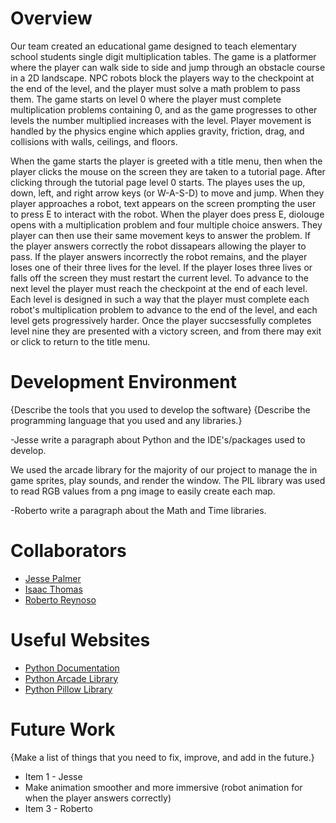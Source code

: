 # Overview
Our team created an educational game designed to teach elementary school students single digit multiplication tables. The game is a platformer where the player can walk side to side and jump through an obstacle course in a 2D landscape. NPC robots block the players way to the checkpoint at the end of the level, and the player must solve a math problem to pass them. The game starts on level 0 where the player must complete multiplication problems containing 0, and as the game progresses to other levels the number multiplied increases with the level. Player movement is handled by the physics engine which applies gravity, friction, drag, and collisions with walls, ceilings, and floors. 

When the game starts the player is greeted with a title menu, then when the player clicks the mouse on the screen they are taken to a tutorial page. After clicking through the tutorial page level 0 starts. The playes uses the up, down, left, and right arrow keys (or W-A-S-D) to move and jump. When they player approaches a robot, text appears on the screen prompting the user to press E to interact with the robot. When the player does press E, diolouge opens with a multiplication problem and four multiple choice answers. They player can then use their same movement keys to answer the problem. If the player answers correctly the robot dissapears allowing the player to pass. If the player answers incorrectly the robot remains, and the player loses one of their three lives for the level. If the player loses three lives or falls off the screen they must restart the current level. To advance to the next level the player must reach the checkpoint at the end of each level. Each level is designed in such a way that the player must complete each robot's multiplication problem to advance to the end of the level, and each level gets progressively harder. Once the player succsessfully completes level nine they are presented with a victory screen, and from there may exit or click to return to the title menu.

# Development Environment
{Describe the tools that you used to develop the software}
{Describe the programming language that you used and any libraries.}

-Jesse write a paragraph about Python and the IDE's/packages used to develop.

We used the arcade library for the majority of our project to manage the in game sprites, play sounds, and render the window. The PIL library was used to read RGB values from a png image to easily create each map.

-Roberto write a paragraph about the Math and Time libraries.

# Collaborators
* [Jesse Palmer](https://github.com/jmp1025)
* [Isaac Thomas](https://github.com/Itthomas)
* [Roberto Reynoso](https://github.com/RvRproduct)

# Useful Websites
* [Python Documentation](https://docs.python.org/3/)
* [Python Arcade Library](https://arcade.academy/)
* [Python Pillow Library](https://pillow.readthedocs.io/en/stable/)

# Future Work
{Make a list of things that you need to fix, improve, and add in the future.}
* Item 1 - Jesse
* Make animation smoother and more immersive (robot animation for when the player answers correctly)
* Item 3 - Roberto
